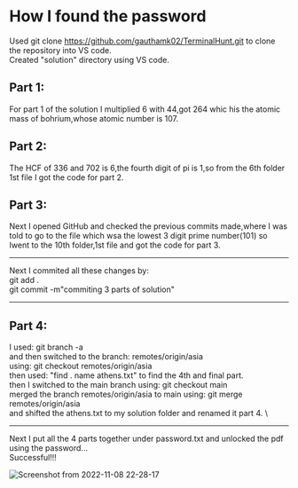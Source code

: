 # How I found the password
Used git clone https://github.com/gauthamk02/TerminalHunt.git to clone the repository into VS code. \
Created "solution" directory using VS code. 
## Part 1:
For part 1 of the solution I multiplied 6 with 44,got 264 whic his the atomic mass of bohrium,whose atomic number is 107.
## Part 2:
The HCF of 336 and 702 is 6,the fourth digit of pi is 1,so from the 6th folder 1st file I got the code for 
part 2.
## Part 3:
Next I opened GitHub and checked the previous commits made,where I was told to go to the file which wsa the 
lowest 3 digit prime number(101) so  Iwent to the 10th folder,1st file and got the code for part 3.
***
Next I commited all these changes by: \
git add . \
git commit -m"commiting 3 parts of solution" 
*** 
## Part 4:
I used: git branch -a \
and then switched to the branch: remotes/origin/asia \
using: git checkout remotes/origin/asia \
then used: "find . name athens.txt" to find the 4th and final part. \
then I switched to the main branch using: git checkout main \
merged the branch remotes/origin/asia to main using: git merge remotes/origin/asia \
and shifted the athens.txt to my solution folder and renamed it part 4. \
***
Next I put all the 4 parts together under password.txt and unlocked the pdf using the password... \
Successful!!!

![Screenshot from 2022-11-08 22-28-17](https://user-images.githubusercontent.com/112589278/200644640-c991992b-8707-4b97-83f5-e4c2d86e02ab.png)

